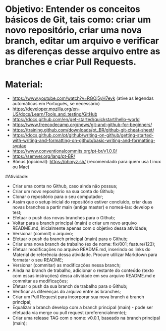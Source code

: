 # Objetivo: Entender os conceitos básicos de Git, tais como: criar um novo repositório, criar uma nova branch, editar um arquivo e verificar as diferenças desse arquivo entre as branches e criar Pull Requests.

# Material:
* https://www.youtube.com/watch?v=RGOj5yH7evk (ative as legendas automáticas em Português, se necessário)
* https://developer.mozilla.org/en-US/docs/Learn/Tools_and_testing/GitHub
* https://docs.github.com/en/get-started/quickstart/hello-world
* https://www.freecodecamp.org/news/git-and-github-for-beginners/
* https://training.github.com/downloads/pt_BR/github-git-cheat-sheet/
* https://docs.github.com/pt/github/writing-on-github/getting-started-with-writing-and-formatting-on-github/basic-writing-and-formatting-syntax
* https://www.conventionalcommits.org/pt-br/v1.0.0/
* https://semver.org/lang/pt-BR/
* Bônus (opcional): https://ohmyz.sh/ (recomendado para quem usa Linux ou Mac)

#Atividade:

* Criar uma conta no Github, caso ainda não possua;
* Criar um novo repositório na sua conta do Github;
* Clonar o repositório para o seu computador;
* Assim que o setup inicial do repositório estiver concluído, criar duas novas branches a partir main (antiga master) e nomeá-las: develop e test;
* Efetuar o push das novas branches para o Github; 
* Voltar para a branch principal (main) e criar um novo arquivo README.md, inicialmente apenas com o objetivo dessa atividade;
* Versionar (commit) o arquivo;
* Efetuar o push da branch principal (main) para o Github;
* Criar uma nova branch de trabalho (ex de nome: fix/001; feature/123);
* Efetuar modificações no arquivo README.md, inserindo os links do Material de referência dessa atividade. Procure utilizar Markdown para formatar o seu README;
* Versionar (commitar) as modificações nessa branch;
* Ainda na branch de trabalho, adicionar o restante do conteúdo (texto com essas instruções) dessa atividade em seu arquivo README.md e commitar as modificações;
* Efetuar o push da sua branch de trabalho para o Github;
* Verificar as diferenças do arquivo entre as branches;
* Criar um Pull Request para incorporar sua nova branch à branch principal;
* Equalizar a branch develop com a branch principal (main) - pode ser efetuada via merge ou pull request (preferencialmente);
* Criar uma release TAG com o nome: v0.0.1, baseado na branch principal (main);